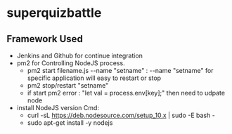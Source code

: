 # superquizbattle


## Framework Used
- Jenkins and Github for continue integration
- pm2 for Controlling NodeJS process.
    - pm2 start filename.js --name "setname" : --name "setname" for specific application will easy to restart or stop
    - pm2 stop/restart "setname" 
    * if start pm2 error : "let val = process.env[key];" then need to udpate node 
- install NodeJS version Cmd:
    - curl -sL https://deb.nodesource.com/setup_10.x | sudo -E bash -
    - sudo apt-get install -y nodejs
    